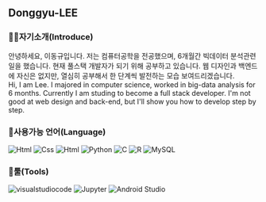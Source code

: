 <h2>Donggyu-LEE</h2>

<h3>👋🏻자기소개(Introduce)</h3>
안녕하세요, 이동규입니다. 저는 컴퓨터공학을 전공했으며, 6개월간 빅데이터 분석관련 일을 했습니다. 현재 풀스택 개발자가 되기 위해 공부하고 있습니다. 웹 디자인과 백엔드에 자신은 없지만, 열심히 공부해서 한 단계씩 발전하는 모습 보여드리겠습니다.
<br>
Hi, I am Lee. I majored in computer science, worked in big-data analysis for 6 months. Currently I am studing to become a full stack developer. I'm not good at web design and back-end, but I'll show you how to develop step by step.

<h3>📘사용가능 언어(Language)</h3>
<img alt="Html" src ="https://img.shields.io/badge/HTML5-E34F26.svg?&style=for-the-badge&logo=HTML5&logoColor=white"/>
<img alt="Css" src ="https://img.shields.io/badge/CSS3-1572B6.svg?&style=for-the-badge&logo=CSS3&logoColor=white"/>
<img alt="Html" src ="https://img.shields.io/badge/JavaScript-F7DF1E.svg?&style=for-the-badge&logo=JavaScript&logoColor=white"/>
<img alt="Python" src ="https://img.shields.io/badge/Python-3776AB.svg?&style=for-the-badge&logo=Python&logoColor=white"/>
<img alt="C" src ="https://img.shields.io/badge/C-A8B9CC.svg?&style=for-the-badge&logo=C&logoColor=white"/>
<img alt="R" src ="https://img.shields.io/badge/R-276DC3.svg?&style=for-the-badge&logo=R&logoColor=white"/>
<img alt="MySQL" src ="https://img.shields.io/badge/MySQL-4479A1.svg?&style=for-the-badge&logo=MySQL&logoColor=white"/>

<h3>🔨툴(Tools)</h3>
<img alt="visualstudiocode" src ="https://img.shields.io/badge/visualstudiocode-007ACC.svg?&style=for-the-badge&logo=visualstudiocode&logoColor=white"/>
<img alt="Jupyter" src ="https://img.shields.io/badge/Jupyter-F37626.svg?&style=for-the-badge&logo=Jupyter&logoColor=white"/>
<img alt="Android Studio" src ="https://img.shields.io/badge/Android Studio-3DDC84.svg?&style=for-the-badge&logo=Android Studio&logoColor=white"/>
